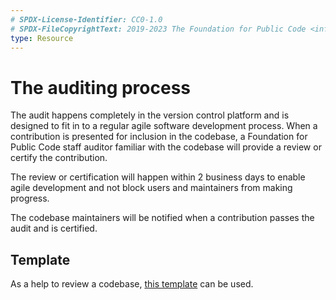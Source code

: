 ```yaml
---
# SPDX-License-Identifier: CC0-1.0
# SPDX-FileCopyrightText: 2019-2023 The Foundation for Public Code <info@publiccode.net>
type: Resource
---
```


# The auditing process

The audit happens completely in the version control platform and is designed to fit in to a regular agile software development process. When a contribution is presented for inclusion in the codebase, a Foundation for Public Code staff auditor familiar with the codebase will provide a review or certify the contribution.

The review or certification will happen within 2 business days to enable agile development and not block users and maintainers from making progress.

The codebase maintainers will be notified when a contribution passes the audit and is certified.

## Template

As a help to review a codebase, [this template](https://github.com/publiccodenet/standard/blob/develop/docs/review-template.html) can be used.
